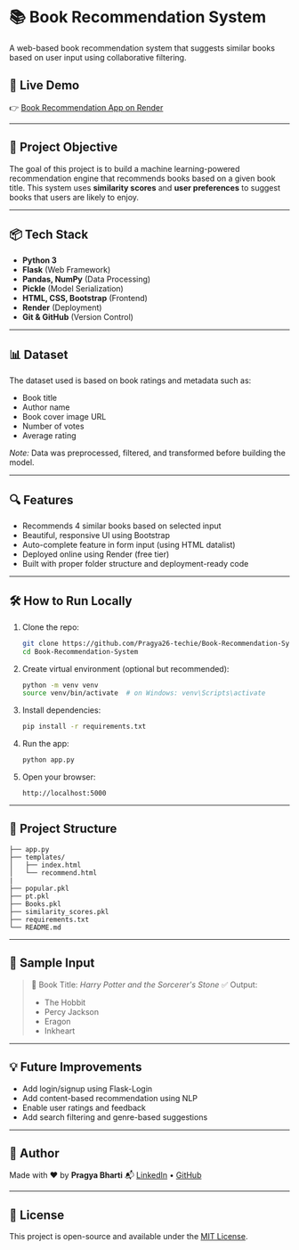 # 📚 Book Recommendation System

A web-based book recommendation system that suggests similar books based on user input using collaborative filtering.

## 🚀 Live Demo

👉 [Book Recommendation App on Render](https://book-recommendation-system-xtr1.onrender.com)

---

## 🧠 Project Objective

The goal of this project is to build a machine learning-powered recommendation engine that recommends books based on a given book title. This system uses **similarity scores** and **user preferences** to suggest books that users are likely to enjoy.

---

## 📦 Tech Stack

* **Python 3**
* **Flask** (Web Framework)
* **Pandas, NumPy** (Data Processing)
* **Pickle** (Model Serialization)
* **HTML, CSS, Bootstrap** (Frontend)
* **Render** (Deployment)
* **Git & GitHub** (Version Control)

---

## 📊 Dataset

The dataset used is based on book ratings and metadata such as:

* Book title
* Author name
* Book cover image URL
* Number of votes
* Average rating

*Note:* Data was preprocessed, filtered, and transformed before building the model.

---

## 🔍 Features

* Recommends 4 similar books based on selected input
* Beautiful, responsive UI using Bootstrap
* Auto-complete feature in form input (using HTML datalist)
* Deployed online using Render (free tier)
* Built with proper folder structure and deployment-ready code

---

## 🛠️ How to Run Locally

1. Clone the repo:

   ```bash
   git clone https://github.com/Pragya26-techie/Book-Recommendation-System.git
   cd Book-Recommendation-System
   ```

2. Create virtual environment (optional but recommended):

   ```bash
   python -m venv venv
   source venv/bin/activate  # on Windows: venv\Scripts\activate
   ```

3. Install dependencies:

   ```bash
   pip install -r requirements.txt
   ```

4. Run the app:

   ```bash
   python app.py
   ```

5. Open your browser:

   ```
   http://localhost:5000
   ```

---

## 📂 Project Structure

```
├── app.py
├── templates/
│   ├── index.html
│   └── recommend.html
|
├── popular.pkl
├── pt.pkl
├── Books.pkl
├── similarity_scores.pkl
├── requirements.txt
└── README.md
```

---

## 🧪 Sample Input

> 📖 Book Title: *Harry Potter and the Sorcerer's Stone*
> ✅ Output:
>
> * The Hobbit
> * Percy Jackson
> * Eragon
> * Inkheart

---

## 💡 Future Improvements

* Add login/signup using Flask-Login
* Add content-based recommendation using NLP
* Enable user ratings and feedback
* Add search filtering and genre-based suggestions

---

## 👤 Author

Made with ❤️ by **Pragya Bharti**
📬 [LinkedIn](https://www.linkedin.com/in/your-link/) • [GitHub](https://github.com/Pragya26-techie)

---

## 📜 License

This project is open-source and available under the [MIT License](LICENSE).
